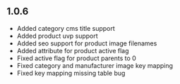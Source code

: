 1.0.6
-----
- Added category cms title support
- Added product uvp support
- Added seo support for product image filenames
- Added attribute for product active flag
- Fixed active flag for product parents to 0
- Fixed category and manufacturer image key mapping
- Fixed key mapping missing table bug